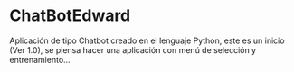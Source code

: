 # ChatBotEdward
Aplicación de tipo Chatbot creado en el lenguaje Python, este es un inicio (Ver 1.0), se piensa hacer una aplicación con menú de selección y entrenamiento...
